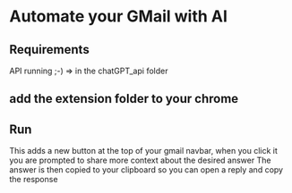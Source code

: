 # Automate your GMail with AI

## Requirements
API running ;-) => in the chatGPT_api folder

## add the extension folder to your chrome

## Run
This adds a new button at the top of your gmail navbar, when you click it you are prompted to share more context about the desired answer
The answer is then copied to your clipboard so you can open a reply and copy the response
